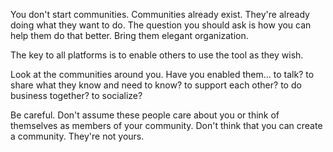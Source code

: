
You don't start communities. Communities already exist. They're already doing what they want to do. The question you should ask is how you can help them do that better. Bring them elegant organization.

The key to all platforms is to enable others to use the tool as they wish.

Look at the communities around you. Have you enabled them...
to talk?
to share what they know and need to know?
to support each other?
to do business together?
to socialize?

Be careful. Don't assume these people care about you or think of themselves as members of your community. Don't think that you can create a community. They're not yours.
